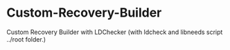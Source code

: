 # Custom-Recovery-Builder
Custom Recovery Builder with LDChecker (with ldcheck and libneeds script ../root folder.)
